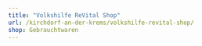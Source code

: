 ```yaml
---
title: "Volkshilfe ReVital Shop"
url: /kirchdorf-an-der-krems/volkshilfe-revital-shop/
shop: Gebrauchtwaren
---
```

